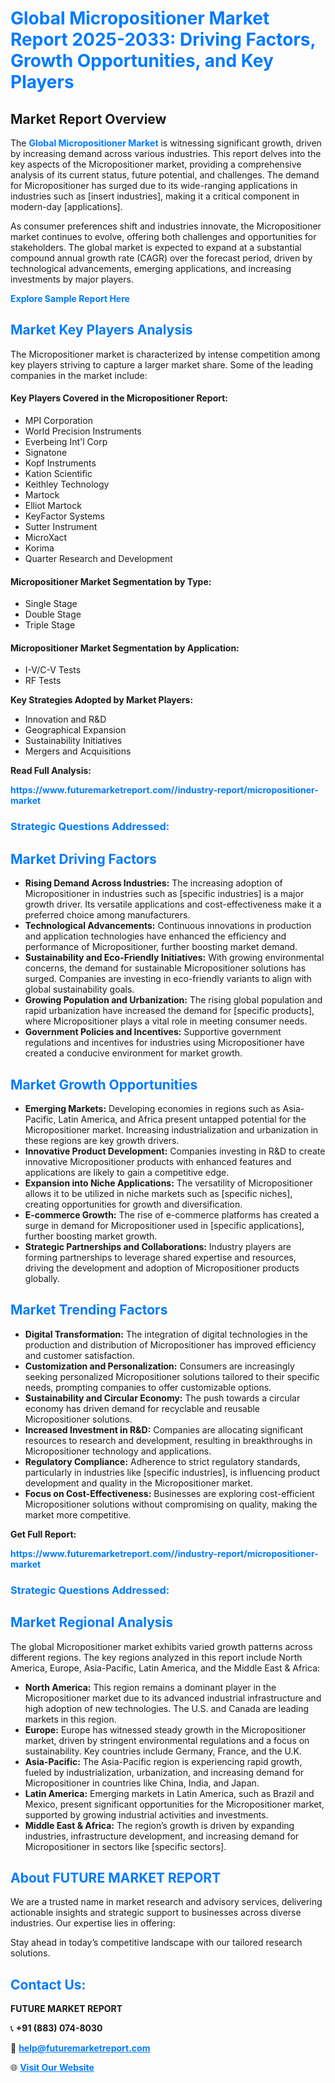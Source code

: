 <h1 style="color: #007BFF;">Global Micropositioner Market Report 2025-2033: Driving Factors, Growth Opportunities, and Key Players</h1>

<section id="overview">
<h2>Market Report Overview</h2>
<p>The <a href="https://www.futuremarketreport.com//industry-report/micropositioner-market" style="color: #007BFF; text-decoration: none;"><strong>Global Micropositioner Market</strong></a> is witnessing significant growth, driven by increasing demand across various industries. This report delves into the key aspects of the Micropositioner market, providing a comprehensive analysis of its current status, future potential, and challenges. The demand for Micropositioner has surged due to its wide-ranging applications in industries such as [insert industries], making it a critical component in modern-day [applications].</p>
<p>As consumer preferences shift and industries innovate, the Micropositioner market continues to evolve, offering both challenges and opportunities for stakeholders. The global market is expected to expand at a substantial compound annual growth rate (CAGR) over the forecast period, driven by technological advancements, emerging applications, and increasing investments by major players.</p>
</section>

<section id="overview">
<p><a href="https://www.futuremarketreport.com//request-sample/reportId=50295" style="color: #007BFF; text-decoration: none;"><strong>Explore Sample Report Here</strong></a></p>
</section>

<section id="key-players">
<h2 style="color: #007BFF;">Market Key Players Analysis</h2>
<p>The Micropositioner market is characterized by intense competition among key players striving to capture a larger market share. Some of the leading companies in the market include:</p>
<h4>Key Players Covered in the Micropositioner Report:</h4>
<ul><li>MPI Corporation</li><li>World Precision Instruments</li><li>Everbeing Int&#039;l Corp</li><li>Signatone</li><li>Kopf Instruments</li><li>Kation Scientific</li><li>Keithley Technology</li><li>Martock</li><li>Elliot Martock</li><li>KeyFactor Systems</li><li>Sutter Instrument</li><li>MicroXact</li><li>Korima</li><li>Quarter Research and Development</li></ul>
<h4>Micropositioner Market Segmentation by Type:</h4>
<ul><li>Single Stage</li><li>Double Stage</li><li>Triple Stage</li></ul>

<h4>Micropositioner Market Segmentation by Application:</h4>
<ul><li>I-V/C-V Tests</li><li>RF Tests</li></ul>
<p><strong>Key Strategies Adopted by Market Players:</strong></p>
<ul>
<li>Innovation and R&D</li>
<li>Geographical Expansion</li>
<li>Sustainability Initiatives</li>
<li>Mergers and Acquisitions</li>
</ul>
</section>

<section>
<p><strong>Read Full Analysis: </strong></p><a href="https://www.futuremarketreport.com//industry-report/micropositioner-market" style="color: #007BFF; text-decoration: none;"><strong>https://www.futuremarketreport.com//industry-report/micropositioner-market</strong></a>
<h3 style="color: #007BFF;">Strategic Questions Addressed:</h3>
</section>

<section id="driving-factors">
<h2 style="color: #007BFF;">Market Driving Factors</h2>
<ul>
<li><strong>Rising Demand Across Industries:</strong> The increasing adoption of Micropositioner in industries such as [specific industries] is a major growth driver. Its versatile applications and cost-effectiveness make it a preferred choice among manufacturers.</li>
<li><strong>Technological Advancements:</strong> Continuous innovations in production and application technologies have enhanced the efficiency and performance of Micropositioner, further boosting market demand.</li>
<li><strong>Sustainability and Eco-Friendly Initiatives:</strong> With growing environmental concerns, the demand for sustainable Micropositioner solutions has surged. Companies are investing in eco-friendly variants to align with global sustainability goals.</li>
<li><strong>Growing Population and Urbanization:</strong> The rising global population and rapid urbanization have increased the demand for [specific products], where Micropositioner plays a vital role in meeting consumer needs.</li>
<li><strong>Government Policies and Incentives:</strong> Supportive government regulations and incentives for industries using Micropositioner have created a conducive environment for market growth.</li>
</ul>
</section>

<section id="growth-opportunities">
<h2 style="color: #007BFF;">Market Growth Opportunities</h2>
<ul>
<li><strong>Emerging Markets:</strong> Developing economies in regions such as Asia-Pacific, Latin America, and Africa present untapped potential for the Micropositioner market. Increasing industrialization and urbanization in these regions are key growth drivers.</li>
<li><strong>Innovative Product Development:</strong> Companies investing in R&D to create innovative Micropositioner products with enhanced features and applications are likely to gain a competitive edge.</li>
<li><strong>Expansion into Niche Applications:</strong> The versatility of Micropositioner allows it to be utilized in niche markets such as [specific niches], creating opportunities for growth and diversification.</li>
<li><strong>E-commerce Growth:</strong> The rise of e-commerce platforms has created a surge in demand for Micropositioner used in [specific applications], further boosting market growth.</li>
<li><strong>Strategic Partnerships and Collaborations:</strong> Industry players are forming partnerships to leverage shared expertise and resources, driving the development and adoption of Micropositioner products globally.</li>
</ul>
</section>

<section id="trending-factors">
<h2 style="color: #007BFF;">Market Trending Factors</h2>
<ul>
<li><strong>Digital Transformation:</strong> The integration of digital technologies in the production and distribution of Micropositioner has improved efficiency and customer satisfaction.</li>
<li><strong>Customization and Personalization:</strong> Consumers are increasingly seeking personalized Micropositioner solutions tailored to their specific needs, prompting companies to offer customizable options.</li>
<li><strong>Sustainability and Circular Economy:</strong> The push towards a circular economy has driven demand for recyclable and reusable Micropositioner solutions.</li>
<li><strong>Increased Investment in R&D:</strong> Companies are allocating significant resources to research and development, resulting in breakthroughs in Micropositioner technology and applications.</li>
<li><strong>Regulatory Compliance:</strong> Adherence to strict regulatory standards, particularly in industries like [specific industries], is influencing product development and quality in the Micropositioner market.</li>
<li><strong>Focus on Cost-Effectiveness:</strong> Businesses are exploring cost-efficient Micropositioner solutions without compromising on quality, making the market more competitive.</li>
</ul>
</section>

<section>
<p><strong>Get Full Report: </strong></p><a href="https://www.futuremarketreport.com//industry-report/micropositioner-market" style="color: #007BFF; text-decoration: none;"><strong>https://www.futuremarketreport.com//industry-report/micropositioner-market</strong></a>
<h3 style="color: #007BFF;">Strategic Questions Addressed:</h3>
</section>


<section id="regional-analysis">
<h2 style="color: #007BFF;">Market Regional Analysis</h2>
<p>The global Micropositioner market exhibits varied growth patterns across different regions. The key regions analyzed in this report include North America, Europe, Asia-Pacific, Latin America, and the Middle East & Africa:</p>
<ul>
<li><strong>North America:</strong> This region remains a dominant player in the Micropositioner market due to its advanced industrial infrastructure and high adoption of new technologies. The U.S. and Canada are leading markets in this region.</li>
<li><strong>Europe:</strong> Europe has witnessed steady growth in the Micropositioner market, driven by stringent environmental regulations and a focus on sustainability. Key countries include Germany, France, and the U.K.</li>
<li><strong>Asia-Pacific:</strong> The Asia-Pacific region is experiencing rapid growth, fueled by industrialization, urbanization, and increasing demand for Micropositioner in countries like China, India, and Japan.</li>
<li><strong>Latin America:</strong> Emerging markets in Latin America, such as Brazil and Mexico, present significant opportunities for the Micropositioner market, supported by growing industrial activities and investments.</li>
<li><strong>Middle East & Africa:</strong> The region’s growth is driven by expanding industries, infrastructure development, and increasing demand for Micropositioner in sectors like [specific sectors].</li>
</ul>
</section>

<footer>
<h2 style="color: #007BFF;">About FUTURE MARKET REPORT</h2>
<p>We are a trusted name in market research and advisory services, delivering actionable insights and strategic support to businesses across diverse industries. Our expertise lies in offering:</p>

<p>Stay ahead in today’s competitive landscape with our tailored research solutions.</p>

<h2 style="color: #007BFF;">Contact Us:</h2>
<p><strong>FUTURE MARKET REPORT</strong></p>
<p>📞 <strong>+91 (883) 074-8030</strong></p>
<p>📧 <strong><a href="mailto:help@futuremarketreport.com" style="color: #007BFF;">help@futuremarketreport.com</a></strong></p>
<p>🌐 <strong><a href="https://www.futuremarketreport.com/" style="color: #007BFF;">Visit Our Website</a></strong></p>
</footer>